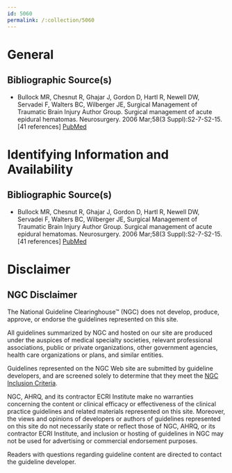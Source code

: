 ```yaml
---
id: 5060
permalink: /:collection/5060
---
```


# General

## Bibliographic Source(s)

- Bullock MR, Chesnut R, Ghajar J, Gordon D, Hartl R, Newell DW, Servadei F, Walters BC, Wilberger JE, Surgical Management of Traumatic Brain Injury Author Group. Surgical management of acute epidural hematomas. Neurosurgery. 2006 Mar;58(3 Suppl):S2-7-S2-15. [41 references] [ PubMed ](http://www.ncbi.nlm.nih.gov/entrez/query.fcgi?cmd=Retrieve&db=pubmed&dopt=Abstract&list_uids=16710967)

# Identifying Information and Availability

## Bibliographic Source(s)

- Bullock MR, Chesnut R, Ghajar J, Gordon D, Hartl R, Newell DW, Servadei F, Walters BC, Wilberger JE, Surgical Management of Traumatic Brain Injury Author Group. Surgical management of acute epidural hematomas. Neurosurgery. 2006 Mar;58(3 Suppl):S2-7-S2-15. [41 references] [ PubMed ](http://www.ncbi.nlm.nih.gov/entrez/query.fcgi?cmd=Retrieve&db=pubmed&dopt=Abstract&list_uids=16710967)

# Disclaimer

## NGC Disclaimer

The National Guideline Clearinghouse™ (NGC) does not develop, produce, approve, or endorse the guidelines represented on this site.

All guidelines summarized by NGC and hosted on our site are produced under the auspices of medical specialty societies, relevant professional associations, public or private organizations, other government agencies, health care organizations or plans, and similar entities.

Guidelines represented on the NGC Web site are submitted by guideline developers, and are screened solely to determine that they meet the [NGC Inclusion Criteria](/help-and-about/summaries/inclusion-criteria).

NGC, AHRQ, and its contractor ECRI Institute make no warranties concerning the content or clinical efficacy or effectiveness of the clinical practice guidelines and related materials represented on this site. Moreover, the views and opinions of developers or authors of guidelines represented on this site do not necessarily state or reflect those of NGC, AHRQ, or its contractor ECRI Institute, and inclusion or hosting of guidelines in NGC may not be used for advertising or commercial endorsement purposes.

Readers with questions regarding guideline content are directed to contact the guideline developer.

